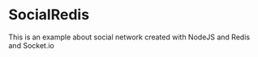 SocialRedis
===========

This is an example about social network created with NodeJS and Redis and Socket.io
